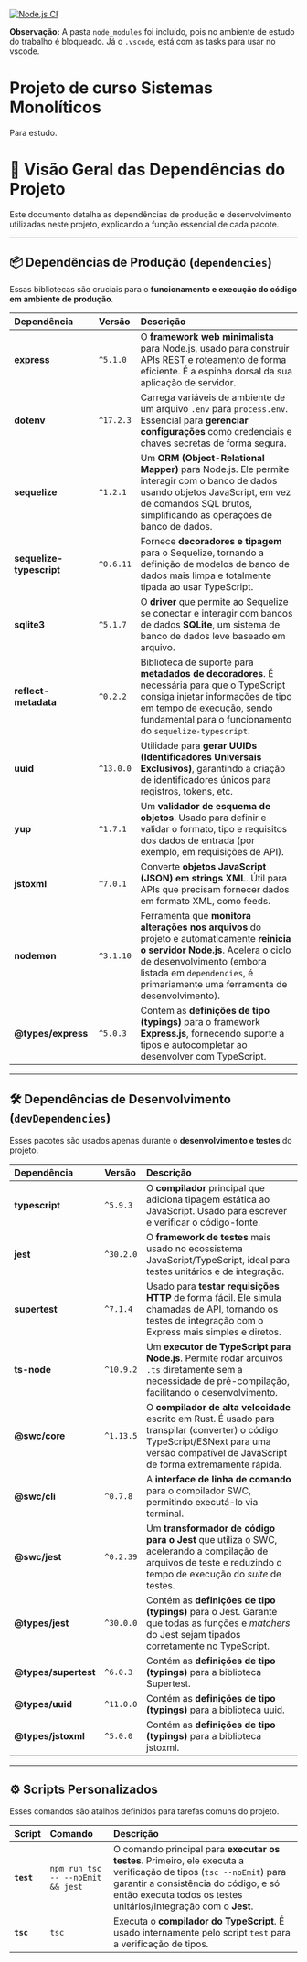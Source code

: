 [![Node.js CI](https://github.com/danielso2007/fc-monolito-curso/actions/workflows/node.js.yml/badge.svg)](https://github.com/danielso2007/fc-monolito-curso/actions/workflows/node.js.yml)

**Observação:** A pasta `node_modules` foi incluído, pois no ambiente de estudo do trabalho é bloqueado. Já o `.vscode`, está com as tasks para usar no vscode.

# Projeto de curso Sistemas Monolíticos

Para estudo.


# 🚀 Visão Geral das Dependências do Projeto

Este documento detalha as dependências de produção e desenvolvimento utilizadas neste projeto, explicando a função essencial de cada pacote.

---

## 📦 Dependências de Produção (`dependencies`)

Essas bibliotecas são cruciais para o **funcionamento e execução do código em ambiente de produção**.

| Dependência | Versão | Descrição |
| :--- | :--- | :--- |
| **express** | `^5.1.0` | O **framework web minimalista** para Node.js, usado para construir APIs REST e roteamento de forma eficiente. É a espinha dorsal da sua aplicação de servidor. |
| **dotenv** | `^17.2.3` | Carrega variáveis de ambiente de um arquivo `.env` para `process.env`. Essencial para **gerenciar configurações** como credenciais e chaves secretas de forma segura. |
| **sequelize** | `^1.2.1` | Um **ORM (Object-Relational Mapper)** para Node.js. Ele permite interagir com o banco de dados usando objetos JavaScript, em vez de comandos SQL brutos, simplificando as operações de banco de dados. |
| **sequelize-typescript** | `^0.6.11` | Fornece **decoradores e tipagem** para o Sequelize, tornando a definição de modelos de banco de dados mais limpa e totalmente tipada ao usar TypeScript. |
| **sqlite3** | `^5.1.7` | O **driver** que permite ao Sequelize se conectar e interagir com bancos de dados **SQLite**, um sistema de banco de dados leve baseado em arquivo. |
| **reflect-metadata** | `^0.2.2` | Biblioteca de suporte para **metadados de decoradores**. É necessária para que o TypeScript consiga injetar informações de tipo em tempo de execução, sendo fundamental para o funcionamento do `sequelize-typescript`. |
| **uuid** | `^13.0.0` | Utilidade para **gerar UUIDs (Identificadores Universais Exclusivos)**, garantindo a criação de identificadores únicos para registros, tokens, etc. |
| **yup** | `^1.7.1` | Um **validador de esquema de objetos**. Usado para definir e validar o formato, tipo e requisitos dos dados de entrada (por exemplo, em requisições de API). |
| **jstoxml** | `^7.0.1` | Converte **objetos JavaScript (JSON) em strings XML**. Útil para APIs que precisam fornecer dados em formato XML, como feeds. |
| **nodemon** | `^3.1.10` | Ferramenta que **monitora alterações nos arquivos** do projeto e automaticamente **reinicia o servidor Node.js**. Acelera o ciclo de desenvolvimento (embora listada em `dependencies`, é primariamente uma ferramenta de desenvolvimento). |
| **@types/express** | `^5.0.3` | Contém as **definições de tipo (typings)** para o framework **Express.js**, fornecendo suporte a tipos e autocompletar ao desenvolver com TypeScript. |

---

## 🛠️ Dependências de Desenvolvimento (`devDependencies`)

Esses pacotes são usados apenas durante o **desenvolvimento e testes** do projeto.

| Dependência | Versão | Descrição |
| :--- | :--- | :--- |
| **typescript** | `^5.9.3` | O **compilador** principal que adiciona tipagem estática ao JavaScript. Usado para escrever e verificar o código-fonte. |
| **jest** | `^30.2.0` | O **framework de testes** mais usado no ecossistema JavaScript/TypeScript, ideal para testes unitários e de integração. |
| **supertest** | `^7.1.4` | Usado para **testar requisições HTTP** de forma fácil. Ele simula chamadas de API, tornando os testes de integração com o Express mais simples e diretos. |
| **ts-node** | `^10.9.2` | Um **executor de TypeScript para Node.js**. Permite rodar arquivos `.ts` diretamente sem a necessidade de pré-compilação, facilitando o desenvolvimento. |
| **@swc/core** | `^1.13.5` | O **compilador de alta velocidade** escrito em Rust. É usado para transpilar (converter) o código TypeScript/ESNext para uma versão compatível de JavaScript de forma extremamente rápida. |
| **@swc/cli** | `^0.7.8` | A **interface de linha de comando** para o compilador SWC, permitindo executá-lo via terminal. |
| **@swc/jest** | `^0.2.39` | Um **transformador de código para o Jest** que utiliza o SWC, acelerando a compilação de arquivos de teste e reduzindo o tempo de execução do *suite* de testes. |
| **@types/jest** | `^30.0.0` | Contém as **definições de tipo (typings)** para o Jest. Garante que todas as funções e *matchers* do Jest sejam tipados corretamente no TypeScript. |
| **@types/supertest** | `^6.0.3` | Contém as **definições de tipo (typings)** para a biblioteca Supertest. |
| **@types/uuid** | `^11.0.0` | Contém as **definições de tipo (typings)** para a biblioteca uuid. |
| **@types/jstoxml** | `^5.0.0` | Contém as **definições de tipo (typings)** para a biblioteca jstoxml. |

---

## ⚙️ Scripts Personalizados

Esses comandos são atalhos definidos para tarefas comuns do projeto.

| Script | Comando | Descrição |
| :--- | :--- | :--- |
| **`test`** | `npm run tsc -- --noEmit && jest` | O comando principal para **executar os testes**. Primeiro, ele executa a verificação de tipos (`tsc --noEmit`) para garantir a consistência do código, e só então executa todos os testes unitários/integração com o **Jest**. |
| **`tsc`** | `tsc` | Executa o **compilador do TypeScript**. É usado internamente pelo script `test` para a verificação de tipos. |